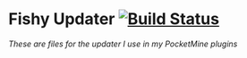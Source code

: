 # Fishy Updater [![Build Status](https://travis-ci.org/SalmonDE/FishyUpdater.svg?branch=master)](https://travis-ci.org/SalmonDE/FishyUpdater)
*These are files for the updater I use in my PocketMine plugins*
